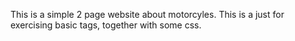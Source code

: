 This is a simple 2 page website about motorcyles. This is a just for exercising basic tags, together with some css.
